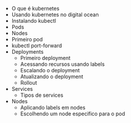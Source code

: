 - O que é kubernetes
- Usando kubernetes no digital ocean
- Instalando kubectl
- Pods
- Nodes
- Primeiro pod
- kubectl port-forward
-  Deployments
    * Primeiro deployment
    * Acessando recursos usando labels
    * Escalando o deployment
    * Atualizando o deployment
    * Rollout 
- Services
    * Tipos de services
- Nodes
    * Aplicando labels em nodes
    * Escolhendo um node especifico para o pod


